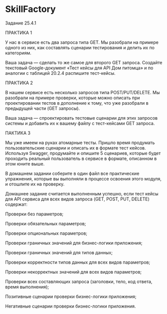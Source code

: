 # SkillFactory

Задание 25.4.1

ПРАКТИКА 1

У нас в сервисе есть два запроса типа GET. Мы разобрали на примере одного из них, как составлять сценарии тестирования и делить их по категориям.

Ваша задача — сделать то же самое для второго GET запроса. Создайте текстовый Google-документ «Тест кейсы для API Дом питомца» и по аналогии с таблицей 20.2.4 распишите тест-кейсы.

ПРАКТИКА 2

В нашем сервисе есть несколько запросов типа POST/PUT/DELETE. Мы разобрали на примере проверки, которые можно описать при проектировании тестов в дополнение к тому, что уже разобрали в предыдущей части (GET запросы).

Ваша задача — спроектировать тестовые сценарии для этих запросов системы и добавить их к вашему файлу с тест-кейсами GET запроса.

ПАКТИКА 3

Мы уже имеем на руках атомарные тесты. Пришло время продумать пользовательские сценарии и описать их в формате тест кейсов. Используя Swagger, продумайте и опишите 5 сценариев, которые будет проходить реальный пользователь в сервисе в формате, описанном в этом юните выше.

В домашнем задании соберите в один файл все практические упражнения, которые вы выполняли в процессе освоения этого модуля, и отошлите их на проверку.

Домашнее задание считается выполненным успешно, если тест кейсы для API сервиса для всех видов запроса (GET, POST, PUT, DELETE) содержат:

Проверки без параметров;

Проверки обязательных параметров;

Проверки опциональных параметров;

Проверки граничных значений для бизнес-логики приложения;

Проверки граничных значений для типов данных;

Проверки корректности типов данных для всех видов параметров;

Проверки некорректных значений для всех видов параметров;

Проверки всех составляющих запроса (заголовки, тело, код ответа, время выполнения);

Позитивные сценарии проверки бизнес-логики приложения;

Негативные сценарии проверки бизнес-логики приложения.
